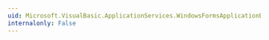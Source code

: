 ```yaml
---
uid: Microsoft.VisualBasic.ApplicationServices.WindowsFormsApplicationBase.Shutdown
internalonly: False
---
```

